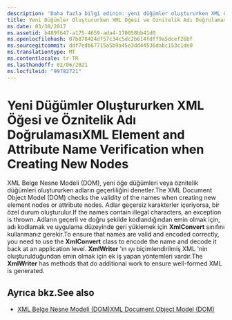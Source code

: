 ```yaml
---
description: 'Daha fazla bilgi edinin: yeni düğümler oluştururken XML öğesi ve öznitelik adı doğrulama'
title: Yeni Düğümler Oluştururken XML Öğesi ve Öznitelik Adı Doğrulaması
ms.date: 03/30/2017
ms.assetid: b489f647-a175-4659-ada4-170058bb41d0
ms.openlocfilehash: 07b878424df57c34c5dc2b614fdff9a5dcef26bf
ms.sourcegitcommit: ddf7edb67715a5b9a45e3dd44536dabc153c1de0
ms.translationtype: MT
ms.contentlocale: tr-TR
ms.lasthandoff: 02/06/2021
ms.locfileid: "99782721"
---
```

# <a name="xml-element-and-attribute-name-verification-when-creating-new-nodes"></a><span data-ttu-id="1b022-103">Yeni Düğümler Oluştururken XML Öğesi ve Öznitelik Adı Doğrulaması</span><span class="sxs-lookup"><span data-stu-id="1b022-103">XML Element and Attribute Name Verification when Creating New Nodes</span></span>

<span data-ttu-id="1b022-104">XML Belge Nesne Modeli (DOM), yeni öğe düğümleri veya öznitelik düğümleri oluştururken adların geçerliliğini denetler.</span><span class="sxs-lookup"><span data-stu-id="1b022-104">The XML Document Object Model (DOM) checks the validity of the names when creating new element nodes or attribute nodes.</span></span> <span data-ttu-id="1b022-105">Adlar geçersiz karakterler içeriyorsa, bir özel durum oluşturulur.</span><span class="sxs-lookup"><span data-stu-id="1b022-105">If the names contain illegal characters, an exception is thrown.</span></span> <span data-ttu-id="1b022-106">Adların geçerli ve doğru şekilde kodlandığından emin olmak için, adı kodlamak ve uygulama düzeyinde geri yüklemek için **XmlConvert** sınıfını kullanmanız gerekir.</span><span class="sxs-lookup"><span data-stu-id="1b022-106">To ensure that names are valid and encoded correctly, you need to use the **XmlConvert** class to encode the name and decode it back at an application level.</span></span> <span data-ttu-id="1b022-107">**XmlWriter** 'ın ıyı biçimlendirilmiş XML 'nin oluşturulduğundan emin olmak için ek iş yapan yöntemleri vardır.</span><span class="sxs-lookup"><span data-stu-id="1b022-107">The **XmlWriter** has methods that do additional work to ensure well-formed XML is generated.</span></span>  
  
## <a name="see-also"></a><span data-ttu-id="1b022-108">Ayrıca bkz.</span><span class="sxs-lookup"><span data-stu-id="1b022-108">See also</span></span>

- [<span data-ttu-id="1b022-109">XML Belge Nesne Modeli (DOM)</span><span class="sxs-lookup"><span data-stu-id="1b022-109">XML Document Object Model (DOM)</span></span>](xml-document-object-model-dom.md)
